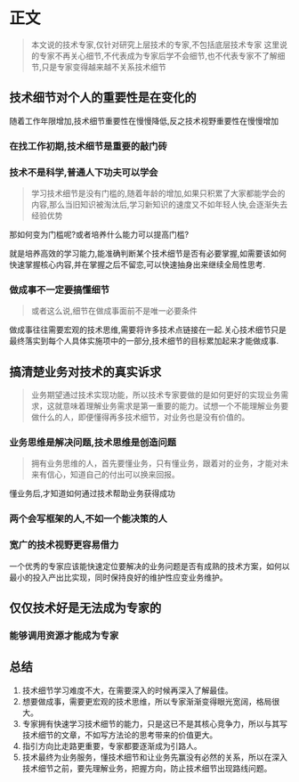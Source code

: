 # 正文

> 本文说的技术专家,仅针对研究上层技术的专家,不包括底层技术专家
> 这里说的专家不再关心细节,不代表成为专家后学不会细节,也不代表专家不了解细节,只是专家变得越来越不关系技术细节

## 技术细节对个人的重要性是在变化的

随着工作年限增加,技术细节重要性在慢慢降低,反之技术视野重要性在慢慢增加

### 在找工作初期,技术细节是重要的敲门砖

### 技术不是科学,普通人下功夫可以学会

> 学习技术细节是没有门槛的,随着年龄的增加,如果只积累了大家都能学会的内容,那么当旧知识被淘汰后,学习新知识的速度又不如年轻人快,会逐渐失去经验优势

那如何变为门槛呢?或者培养什么能力可以提高门槛?

就是培养高效的学习能力,能准确判断某个技术细节是否有必要掌握,如需要该如何快速掌握核心内容,并在掌握之后不留恋,可以快速抽身出来继续全局性思考.

### 做成事不一定要搞懂细节

> 或者这么说,细节在做成事面前不是唯一必要条件

做成事往往需要宏观的技术思维,需要将许多技术点链接在一起.关心技术细节只是最终落实到每个人具体实施项中的一部分,技术细节的目标累加起来才能做成事.

## 搞清楚业务对技术的真实诉求

> 业务期望通过技术实现功能，所以技术专家要做的是如何更好的实现业务需求，这就意味着理解业务需求是第一重要的能力。试想一个不能理解业务要做什么的人，即便懂得再多技术细节，对业务也是没有价值的。

### 业务思维是解决问题,技术思维是创造问题

> 拥有业务思维的人，首先要懂业务，只有懂业务，跟着对的业务，才能对未来有信心，知道自己的付出可以换来回报。

懂业务后,才知道如何通过技术帮助业务获得成功

### 两个会写框架的人,不如一个能决策的人

### 宽广的技术视野更容易借力

一个优秀的专家应该能快速定位要解决的业务问题是否有成熟的技术方案，如何以最小的投入产出比实现，同时保持良好的维护性应变业务维护。

## 仅仅技术好是无法成为专家的

### 能够调用资源才能成为专家

## 总结

1. 技术细节学习难度不大，在需要深入的时候再深入了解最佳。
2. 想要做成事，需要更宏观的技术思维，所以专家渐渐变得眼光宽阔，格局很大。
3. 专家拥有快速学习技术细节的能力，只是这已不是其核心竞争力，所以与其写技术细节的文章，不如写方法论的思考带来的价值更大。
4. 指引方向比走路更重要，专家都要逐渐成为引路人。
5. 技术最终为业务服务，懂技术细节和让业务先赢没有必然的关系，所以在深入技术细节之前，要先理解业务，把握方向，防止技术细节出现路线问题。
